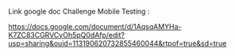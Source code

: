 Link google doc Challenge Mobile Testing :

https://docs.google.com/document/d/1AqsqAMYHa-K7ZC83CGRVCvOh5pQ0dAfp/edit?usp=sharing&ouid=113190620732855460044&rtpof=true&sd=true
